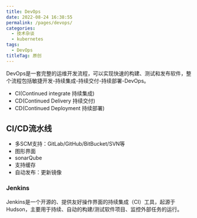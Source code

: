 ```yaml
---
title: DevOps
date: 2022-08-24 16:38:55
permalink: /pages/devops/
categories:
  - 技术杂谈
  - kubernetes
tags:
  - DevOps
titleTag: 原创
---
```



DevOps是一套完整的运维开发流程，可以实现快速的构建、测试和发布软件，整个流程包括敏捷开发-持续集成-持续交付-持续部署-DevOps。

- CI(Continued integrate 持续集成)
- CD(Continued Delivery 持续交付)
- CD(Continued Deployment 持续部署)

## CI/CD流水线
- 多SCM支持：GitLab/GitHub/BitBucket/SVN等
- 图形界面
- sonarQube
- 支持缓存
- 自动发布：更新镜像

### Jenkins
Jenkins是一个开源的、提供友好操作界面的持续集成（CI）工具，起源于Hudson，主要用于持续、自动的构建/测试软件项目、监控外部任务的运行。

